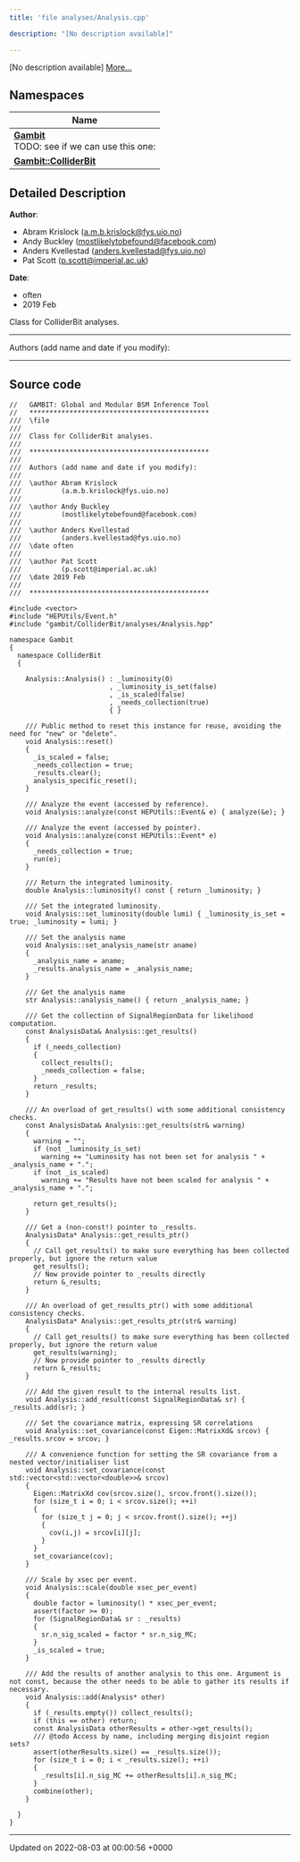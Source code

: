 ```yaml
---
title: 'file analyses/Analysis.cpp'

description: "[No description available]"

---
```







[No description available] [More...](#detailed-description)

## Namespaces

| Name           |
| -------------- |
| **[Gambit](/documentation/code/gambit_sphinx/namespaces/namespacegambit/)** <br>TODO: see if we can use this one:  |
| **[Gambit::ColliderBit](/documentation/code/gambit_sphinx/namespaces/namespacegambit_1_1colliderbit/)**  |

## Detailed Description


**Author**: 

  * Abram Krislock ([a.m.b.krislock@fys.uio.no](mailto:a.m.b.krislock@fys.uio.no))
  * Andy Buckley ([mostlikelytobefound@facebook.com](mailto:mostlikelytobefound@facebook.com))
  * Anders Kvellestad ([anders.kvellestad@fys.uio.no](mailto:anders.kvellestad@fys.uio.no)) 
  * Pat Scott ([p.scott@imperial.ac.uk](mailto:p.scott@imperial.ac.uk)) 


**Date**: 

  * often
  * 2019 Feb


Class for ColliderBit analyses.



------------------

Authors (add name and date if you modify):



------------------




## Source code

```
//   GAMBIT: Global and Modular BSM Inference Tool
//   *********************************************
///  \file
///
///  Class for ColliderBit analyses.
///
///  *********************************************
///
///  Authors (add name and date if you modify):
///
///  \author Abram Krislock
///          (a.m.b.krislock@fys.uio.no)
///
///  \author Andy Buckley
///          (mostlikelytobefound@facebook.com)
///
///  \author Anders Kvellestad
///          (anders.kvellestad@fys.uio.no)
///  \date often
///
///  \author Pat Scott
///          (p.scott@imperial.ac.uk)
///  \date 2019 Feb
///
///  *********************************************

#include <vector>
#include "HEPUtils/Event.h"
#include "gambit/ColliderBit/analyses/Analysis.hpp"

namespace Gambit
{
  namespace ColliderBit
  {

    Analysis::Analysis() : _luminosity(0)
                         , _luminosity_is_set(false)
                         , _is_scaled(false)
                         , _needs_collection(true)
                         { }

    /// Public method to reset this instance for reuse, avoiding the need for "new" or "delete".
    void Analysis::reset()
    {
      _is_scaled = false;
      _needs_collection = true;
      _results.clear();
      analysis_specific_reset();
    }

    /// Analyze the event (accessed by reference).
    void Analysis::analyze(const HEPUtils::Event& e) { analyze(&e); }

    /// Analyze the event (accessed by pointer).
    void Analysis::analyze(const HEPUtils::Event* e)
    {
      _needs_collection = true;
      run(e);
    }

    /// Return the integrated luminosity.
    double Analysis::luminosity() const { return _luminosity; }

    /// Set the integrated luminosity.
    void Analysis::set_luminosity(double lumi) { _luminosity_is_set = true; _luminosity = lumi; }

    /// Set the analysis name
    void Analysis::set_analysis_name(str aname)
    {
      _analysis_name = aname;
      _results.analysis_name = _analysis_name;
    }

    /// Get the analysis name
    str Analysis::analysis_name() { return _analysis_name; }

    /// Get the collection of SignalRegionData for likelihood computation.
    const AnalysisData& Analysis::get_results()
    {
      if (_needs_collection)
      {
        collect_results();
        _needs_collection = false;
      }
      return _results;
    }

    /// An overload of get_results() with some additional consistency checks.
    const AnalysisData& Analysis::get_results(str& warning)
    {
      warning = "";
      if (not _luminosity_is_set)
        warning += "Luminosity has not been set for analysis " + _analysis_name + ".";
      if (not _is_scaled)
        warning += "Results have not been scaled for analysis " + _analysis_name + ".";

      return get_results();
    }

    /// Get a (non-const!) pointer to _results.
    AnalysisData* Analysis::get_results_ptr()
    {
      // Call get_results() to make sure everything has been collected properly, but ignore the return value
      get_results();
      // Now provide pointer to _results directly
      return &_results;
    }

    /// An overload of get_results_ptr() with some additional consistency checks.
    AnalysisData* Analysis::get_results_ptr(str& warning)
    {
      // Call get_results() to make sure everything has been collected properly, but ignore the return value
      get_results(warning);
      // Now provide pointer to _results directly
      return &_results;
    }

    /// Add the given result to the internal results list.
    void Analysis::add_result(const SignalRegionData& sr) { _results.add(sr); }

    /// Set the covariance matrix, expressing SR correlations
    void Analysis::set_covariance(const Eigen::MatrixXd& srcov) { _results.srcov = srcov; }

    /// A convenience function for setting the SR covariance from a nested vector/initialiser list
    void Analysis::set_covariance(const std::vector<std::vector<double>>& srcov)
    {
      Eigen::MatrixXd cov(srcov.size(), srcov.front().size());
      for (size_t i = 0; i < srcov.size(); ++i)
      {
        for (size_t j = 0; j < srcov.front().size(); ++j)
        {
          cov(i,j) = srcov[i][j];
        }
      }
      set_covariance(cov);
    }

    /// Scale by xsec per event.
    void Analysis::scale(double xsec_per_event)
    {
      double factor = luminosity() * xsec_per_event;
      assert(factor >= 0);
      for (SignalRegionData& sr : _results)
      {
        sr.n_sig_scaled = factor * sr.n_sig_MC;
      }
      _is_scaled = true;
    }

    /// Add the results of another analysis to this one. Argument is not const, because the other needs to be able to gather its results if necessary.
    void Analysis::add(Analysis* other)
    {
      if (_results.empty()) collect_results();
      if (this == other) return;
      const AnalysisData otherResults = other->get_results();
      /// @todo Access by name, including merging disjoint region sets?
      assert(otherResults.size() == _results.size());
      for (size_t i = 0; i < _results.size(); ++i)
      {
        _results[i].n_sig_MC += otherResults[i].n_sig_MC;
      }
      combine(other);
    }

  }
}
```


-------------------------------

Updated on 2022-08-03 at 00:00:56 +0000
